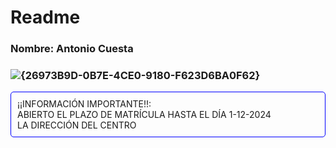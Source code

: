# Readme
### Nombre: Antonio Cuesta
### ![{26973B9D-0B7E-4CE0-9180-F623D6BA0F62}](https://github.com/user-attachments/assets/49bb584f-3d9d-4ac1-8764-09a87a6990dd)

<div style="border: 1px solid blue; padding: 10px; border-radius: 5px;">
    ¡¡INFORMACIÓN IMPORTANTE!!:<br>
    ABIERTO EL PLAZO DE MATRÍCULA HASTA EL DÍA 1-12-2024<br>
    LA DIRECCIÓN DEL CENTRO
</div>
